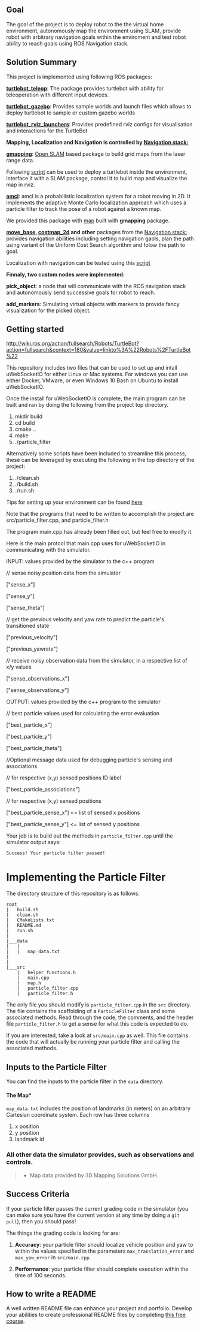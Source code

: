 ##  Goal
The goal of the project is to deploy robot to the the virtual home environment, autonomously map the environment using SLAM, provide robot with arbitrary navigation goals within the enviroment and test robot ability to reach goals using ROS Navigation stack. 


## Solution Summary

This project is implemented using  following ROS packages:

**[turtlebot_teleop](http://wiki.ros.org/turtlebot_teleop)**: The package provides turtlebot with ability for teleoperation with different input devices.

**[turtlebot_gazebo](http://wiki.ros.org/turtlebot_gazebo)**: Provides sample worlds and launch files which allows to deploy turtlebot to sample or custom gazebo worlds

**[turtlebot_rviz_launchers](http://wiki.ros.org/turtlebot_rviz_launchers)**: Provides predefined rviz configs for visualisation and interactions for the TurtleBot


**Mapping, Localization and Navigation is controlled by [Navigation stack:](http://wiki.ros.org/turtlebot_navigation/Tutorials/Setup%20the%20Navigation%20Stack%20for%20TurtleBot)**


**[gmapping](http://wiki.ros.org/gmapping)**: [Open SLAM](https://openslam-org.github.io/gmapping.html) based package to build grid maps from the laser range data.

Following [script](/catkin_ws/src/scripts/test_slam.sh) can be used to deploy a turtlebot inside the environment, interface it with a SLAM package, control it to build map and visualize the map in rviz.

**[amcl](http://wiki.ros.org/amcl)**: amcl is a probabilistic localization system for a robot moving in 2D. It implements the adaptive  Monte Carlo localization approach which uses a particle filter to track the pose of a robot against a known map. 

We provided this package with [map](/catkin_ws/src/map/my_map.pgm) built with **gmapping** package.

**[move_base](http://wiki.ros.org/move_base), [costmap_2d](http://wiki.ros.org/costmap_2d]) and other** packages from the [Navigation stack:](http://wiki.ros.org/turtlebot_navigation/Tutorials/Setup%20the%20Navigation%20Stack%20for%20TurtleBot) provides navigation abilities including setting navigation gaols, plan the path using variant of the Uniform Cost Search algorithm and folow the path to goal.

Localization with navigation can be tested using this [script](/catkin_ws/src/script/test_navigation.sh) 

**Finnaly, two custom nodes were implemented:**

**pick_object**: a node that will communicate with the ROS navigation stack and autonomously send successive goals for robot to reach.

**add_markers**: Simulating virtual objects with markers to provide fancy visualization for the picked object.


## Getting started



http://wiki.ros.org/action/fullsearch/Robots/TurtleBot?action=fullsearch&context=180&value=linkto%3A%22Robots%2FTurtleBot%22


This repository includes two files that can be used to set up and intall uWebSocketIO for either Linux or Mac systems. For windows you can use either Docker, VMware, or even Windows 10 Bash on Ubuntu to install uWebSocketIO.

Once the install for uWebSocketIO is complete, the main program can be built and ran by doing the following from the project top directory.

1. mkdir build
2. cd build
3. cmake ..
4. make
5. ./particle_filter

Alternatively some scripts have been included to streamline this process, these can be leveraged by executing the following in the top directory of the project:

1. ./clean.sh
2. ./build.sh
3. ./run.sh

Tips for setting up your environment can be found [here](https://classroom.udacity.com/nanodegrees/nd013/parts/40f38239-66b6-46ec-ae68-03afd8a601c8/modules/0949fca6-b379-42af-a919-ee50aa304e6a/lessons/f758c44c-5e40-4e01-93b5-1a82aa4e044f/concepts/23d376c7-0195-4276-bdf0-e02f1f3c665d)

Note that the programs that need to be written to accomplish the project are src/particle_filter.cpp, and particle_filter.h

The program main.cpp has already been filled out, but feel free to modify it.

Here is the main protcol that main.cpp uses for uWebSocketIO in communicating with the simulator.

INPUT: values provided by the simulator to the c++ program

// sense noisy position data from the simulator

["sense_x"] 

["sense_y"] 

["sense_theta"] 

// get the previous velocity and yaw rate to predict the particle's transitioned state

["previous_velocity"]

["previous_yawrate"]

// receive noisy observation data from the simulator, in a respective list of x/y values

["sense_observations_x"] 

["sense_observations_y"] 


OUTPUT: values provided by the c++ program to the simulator

// best particle values used for calculating the error evaluation

["best_particle_x"]

["best_particle_y"]

["best_particle_theta"] 

//Optional message data used for debugging particle's sensing and associations

// for respective (x,y) sensed positions ID label 

["best_particle_associations"]

// for respective (x,y) sensed positions

["best_particle_sense_x"] <= list of sensed x positions

["best_particle_sense_y"] <= list of sensed y positions


Your job is to build out the methods in `particle_filter.cpp` until the simulator output says:

```
Success! Your particle filter passed!
```

# Implementing the Particle Filter
The directory structure of this repository is as follows:

```
root
|   build.sh
|   clean.sh
|   CMakeLists.txt
|   README.md
|   run.sh
|
|___data
|   |   
|   |   map_data.txt
|   
|   
|___src
    |   helper_functions.h
    |   main.cpp
    |   map.h
    |   particle_filter.cpp
    |   particle_filter.h
```

The only file you should modify is `particle_filter.cpp` in the `src` directory. The file contains the scaffolding of a `ParticleFilter` class and some associated methods. Read through the code, the comments, and the header file `particle_filter.h` to get a sense for what this code is expected to do.

If you are interested, take a look at `src/main.cpp` as well. This file contains the code that will actually be running your particle filter and calling the associated methods.

## Inputs to the Particle Filter
You can find the inputs to the particle filter in the `data` directory. 

#### The Map*
`map_data.txt` includes the position of landmarks (in meters) on an arbitrary Cartesian coordinate system. Each row has three columns
1. x position
2. y position
3. landmark id

### All other data the simulator provides, such as observations and controls.

> * Map data provided by 3D Mapping Solutions GmbH.

## Success Criteria
If your particle filter passes the current grading code in the simulator (you can make sure you have the current version at any time by doing a `git pull`), then you should pass! 

The things the grading code is looking for are:


1. **Accuracy**: your particle filter should localize vehicle position and yaw to within the values specified in the parameters `max_translation_error` and `max_yaw_error` in `src/main.cpp`.

2. **Performance**: your particle filter should complete execution within the time of 100 seconds.

## How to write a README
A well written README file can enhance your project and portfolio.  Develop your abilities to create professional README files by completing [this free course](https://www.udacity.com/course/writing-readmes--ud777).



